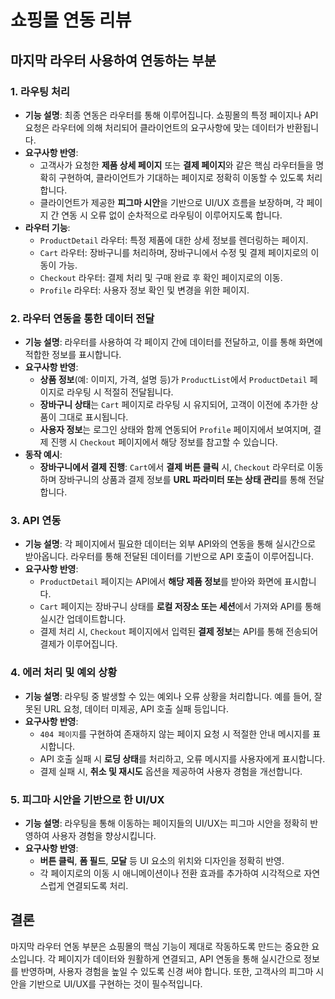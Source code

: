 # 쇼핑몰 연동 리뷰

## 마지막 라우터 사용하여 연동하는 부분

### 1. 라우팅 처리
- **기능 설명**: 최종 연동은 라우터를 통해 이루어집니다. 쇼핑몰의 특정 페이지나 API 요청은 라우터에 의해 처리되어 클라이언트의 요구사항에 맞는 데이터가 반환됩니다.
- **요구사항 반영**:
  - 고객사가 요청한 **제품 상세 페이지** 또는 **결제 페이지**와 같은 핵심 라우터들을 명확히 구현하여, 클라이언트가 기대하는 페이지로 정확히 이동할 수 있도록 처리합니다.
  - 클라이언트가 제공한 **피그마 시안**을 기반으로 UI/UX 흐름을 보장하며, 각 페이지 간 연동 시 오류 없이 순차적으로 라우팅이 이루어지도록 합니다.
- **라우터 기능**:
  - `ProductDetail` 라우터: 특정 제품에 대한 상세 정보를 렌더링하는 페이지.
  - `Cart` 라우터: 장바구니를 처리하며, 장바구니에서 수정 및 결제 페이지로의 이동이 가능.
  - `Checkout` 라우터: 결제 처리 및 구매 완료 후 확인 페이지로의 이동.
  - `Profile` 라우터: 사용자 정보 확인 및 변경을 위한 페이지.

### 2. 라우터 연동을 통한 데이터 전달
- **기능 설명**: 라우터를 사용하여 각 페이지 간에 데이터를 전달하고, 이를 통해 화면에 적합한 정보를 표시합니다.
- **요구사항 반영**:
  - **상품 정보**(예: 이미지, 가격, 설명 등)가 `ProductList`에서 `ProductDetail` 페이지로 라우팅 시 적절히 전달됩니다.
  - **장바구니 상태**는 `Cart` 페이지로 라우팅 시 유지되어, 고객이 이전에 추가한 상품이 그대로 표시됩니다.
  - **사용자 정보**는 로그인 상태와 함께 연동되어 `Profile` 페이지에서 보여지며, 결제 진행 시 `Checkout` 페이지에서 해당 정보를 참고할 수 있습니다.
- **동작 예시**:
  - **장바구니에서 결제 진행**: `Cart`에서 **결제 버튼 클릭** 시, `Checkout` 라우터로 이동하며 장바구니의 상품과 결제 정보를 **URL 파라미터 또는 상태 관리**를 통해 전달합니다.

### 3. API 연동
- **기능 설명**: 각 페이지에서 필요한 데이터는 외부 API와의 연동을 통해 실시간으로 받아옵니다. 라우터를 통해 전달된 데이터를 기반으로 API 호출이 이루어집니다.
- **요구사항 반영**:
  - `ProductDetail` 페이지는 API에서 **해당 제품 정보**를 받아와 화면에 표시합니다.
  - `Cart` 페이지는 장바구니 상태를 **로컬 저장소 또는 세션**에서 가져와 API를 통해 실시간 업데이트합니다.
  - 결제 처리 시, `Checkout` 페이지에서 입력된 **결제 정보**는 API를 통해 전송되어 결제가 이루어집니다.

### 4. 에러 처리 및 예외 상황
- **기능 설명**: 라우팅 중 발생할 수 있는 예외나 오류 상황을 처리합니다. 예를 들어, 잘못된 URL 요청, 데이터 미제공, API 호출 실패 등입니다.
- **요구사항 반영**:
  - `404 페이지`를 구현하여 존재하지 않는 페이지 요청 시 적절한 안내 메시지를 표시합니다.
  - API 호출 실패 시 **로딩 상태**를 처리하고, 오류 메시지를 사용자에게 표시합니다.
  - 결제 실패 시, **취소 및 재시도** 옵션을 제공하여 사용자 경험을 개선합니다.

### 5. 피그마 시안을 기반으로 한 UI/UX
- **기능 설명**: 라우팅을 통해 이동하는 페이지들의 UI/UX는 피그마 시안을 정확히 반영하여 사용자 경험을 향상시킵니다.
- **요구사항 반영**:
  - **버튼 클릭**, **폼 필드**, **모달** 등 UI 요소의 위치와 디자인을 정확히 반영.
  - 각 페이지로의 이동 시 애니메이션이나 전환 효과를 추가하여 시각적으로 자연스럽게 연결되도록 처리.

## 결론
마지막 라우터 연동 부분은 쇼핑몰의 핵심 기능이 제대로 작동하도록 만드는 중요한 요소입니다. 각 페이지가 데이터와 원활하게 연결되고, API 연동을 통해 실시간으로 정보를 반영하며, 사용자 경험을 높일 수 있도록 신경 써야 합니다. 또한, 고객사의 피그마 시안을 기반으로 UI/UX를 구현하는 것이 필수적입니다.
